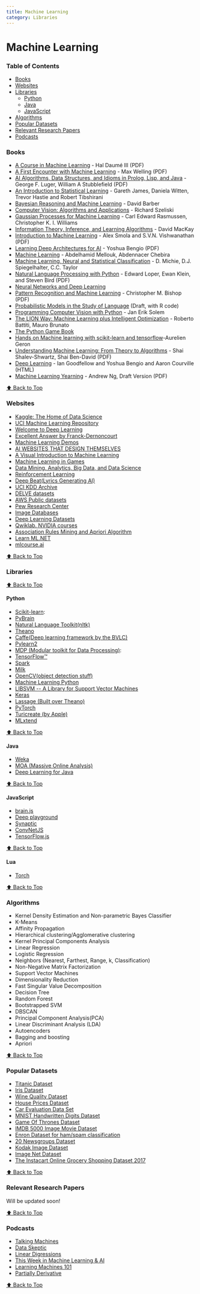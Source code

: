 ```yaml
---
title: Machine Learning
category: Libraries
---
```


# Machine Learning

### Table of Contents

* [Books](#books)
* [Websites](#websites)
* [Libraries](#libraries)
  * [Python](#python)
  * [Java](#java)
  * [JavaScript](#javascript)
* [Algorithms](#algorithms)
* [Popular Datasets](#popular-datasets)
* [Relevant Research Papers](#relevant-research-papers)
* [Podcasts](#podcasts)


### Books

* [A Course in Machine Learning](http://ciml.info/dl/v0_8/ciml-v0_8-all.pdf) - Hal Daumé III (PDF)
* [A First Encounter with Machine Learning](https://www.ics.uci.edu/~welling/teaching/ICS273Afall11/IntroMLBook.pdf) - Max Welling (PDF)
* [AI Algorithms, Data Structures, and Idioms in Prolog, Lisp, and Java](http://wps.aw.com/wps/media/objects/5771/5909832/PDF/Luger_0136070477_1.pdf) - George F. Luger, William A Stubblefield (PDF)
* [An Introduction to Statistical Learning](http://www-bcf.usc.edu/~gareth/ISL/) - Gareth James, Daniela Witten, Trevor Hastie and Robert Tibshirani
* [Bayesian Reasoning and Machine Learning](http://web4.cs.ucl.ac.uk/staff/D.Barber/pmwiki/pmwiki.php?n=Brml.HomePage) - David Barber
* [Computer Vision: Algorithms and Applications](http://hackershelf.com/book/134/computer-vision-algorithms-and-applications/) - Richard Szeliski
* [Gaussian Processes for Machine Learning](http://www.gaussianprocess.org/gpml/) - Carl Edward Rasmussen, Christopher K. I. Williams
* [Information Theory, Inference, and Learning Algorithms](http://www.inference.phy.cam.ac.uk/itila/) - David MacKay
* [Introduction to Machine Learning](http://alex.smola.org/drafts/thebook.pdf) - Alex Smola and S.V.N. Vishwanathan (PDF)
* [Learning Deep Architectures for AI](http://www.iro.umontreal.ca/~bengioy/papers/ftml_book.pdf) - Yoshua Bengio (PDF)
* [Machine Learning](http://www.intechopen.com/books/machine_learning) - Abdelhamid Mellouk, Abdennacer Chebira
* [Machine Learning, Neural and Statistical Classification](http://www1.maths.leeds.ac.uk/~charles/statlog/) - D. Michie, D.J. Spiegelhalter, C.C. Taylor
* [Natural Language Processing with Python](http://victoria.lviv.ua/html/fl5/NaturalLanguageProcessingWithPython.pdf) -  Edward Loper, Ewan Klein, and Steven Bird (PDF)
* [Neural Networks and Deep Learning](http://neuralnetworksanddeeplearning.com)
* [Pattern Recognition and Machine Learning](https://www.microsoft.com/en-us/research/uploads/prod/2006/01/Bishop-Pattern-Recognition-and-Machine-Learning-2006.pdf) - Christopher M. Bishop (PDF)
* [Probabilistic Models in the Study of Language](http://idiom.ucsd.edu/~rlevy/pmsl_textbook/text.html) (Draft, with R code)
* [Programming Computer Vision with Python](http://programmingcomputervision.com/) - Jan Erik Solem
* [The LION Way: Machine Learning plus Intelligent Optimization](http://www.e-booksdirectory.com/details.php?ebook=9575) - Roberto Battiti, Mauro Brunato
* [The Python Game Book](http://thepythongamebook.com/en%3Astart)
* [Hands on Machine learning with scikit-learn and tensorflow](http://93.174.95.29/_ads/701B3790512F6104CD265E9088FDADEE)-Aurelien Geron
* [Understanding Machine Learning: From Theory to Algorithms](https://www.cse.huji.ac.il/~shais/UnderstandingMachineLearning/understanding-machine-learning-theory-algorithms.pdf) - Shai Shalev-Shwartz, Shai Ben-David (PDF)
* [Deep Learning](http://www.deeplearningbook.org/) - Ian Goodfellow and Yoshua Bengio and Aaron Courville (HTML)
* [Machine Learning Yearning](https://d2wvfoqc9gyqzf.cloudfront.net/content/uploads/2018/09/Ng-MLY01-13.pdf) - Andrew Ng, Draft Version (PDF)


[⬆ Back to Top](#table-of-contents)

### Websites

* [Kaggle: The Home of Data Science](https://www.kaggle.com/)
* [UCI Machine Learning Repository](http://archive.ics.uci.edu/ml/)
* [Welcome to Deep Learning](http://deeplearning.net/)
* [Excellent Answer by Franck-Dernoncourt](https://www.quora.com/What-are-the-best-talks-lectures-related-to-big-data-algorithms-machine-learning/answer/Franck-Dernoncourt)
* [Machine Learning Demos](http://mldemos.epfl.ch/)
* [AI WEBSITES THAT DESIGN THEMSELVES](https://thegrid.io/)
* [A Visual Introduction to Machine Learning](http://www.r2d3.us/visual-intro-to-machine-learning-part-1/)
* [Machine Learning in Games](http://satirist.org/learn-game/)
* [Data Mining, Analytics, Big Data, and Data Science](http://www.kdnuggets.com/)
* [Reinforcement Learning](http://outlace.com/)
* [Deep Beat(Lyrics Generating AI)](http://deepbeat.org/)
* [UCI KDD Archive](http://kdd.ics.uci.edu/)
* [DELVE datasets](http://www.cs.toronto.edu/~delve/data/datasets.html)
* [AWS Public datasets](https://aws.amazon.com/datasets/)
* [Pew Research Center](http://www.pewresearch.org/download-datasets/)
* [Image Databases](http://www.imageprocessingplace.com/root_files_V3/image_databases.htm)
* [Deep Learning Datasets](http://deeplearning.net/datasets/)
* [Qwiklab. NVIDIA courses](https://nvidia.qwiklab.com/)
* [Association Rules Mining and Apriori Algorithm](https://www.datatheque.com/posts/association-analysis/)
* [Learn ML.NET](https://dotnet.microsoft.com/learn/ml-dotnet)
* [mlcourse.ai](https://mlcourse.ai)

[⬆ Back to Top](#table-of-contents)


### Libraries

[⬆ Back to Top](#table-of-contents)

#### Python

* [Scikit-learn](http://scikit-learn.org/stable/):
* [PyBrain](http://pybrain.org/)
* [Natural Language Toolkit(nltk)](http://www.nltk.org/)
* [Theano](http://www.deeplearning.net/software/theano/)
* [Caffe(Deep learning framework by the BVLC)](http://caffe.berkeleyvision.org/)
* [Pylearn2](http://deeplearning.net/software/pylearn2/)
* [MDP (Modular toolkit for Data Processing)](http://mdp-toolkit.sourceforge.net/):
* [TensorFlow™ ](https://www.tensorflow.org/)
* [Spark](http://spark.apache.org/)
* [Milk](https://pypi.python.org/pypi/milk/)
* [OpenCV(object detection stuff)](http://opencv.willowgarage.com/documentation/python/index.html)
* [Machine Learning Python](http://mlpy.sourceforge.net/)
* [LIBSVM -- A Library for Support Vector Machines](https://www.csie.ntu.edu.tw/~cjlin/libsvm/)
* [Keras](https://keras.io/)
* [Lassage (Built over Theano)](http://lasagne.readthedocs.io/en/latest/user/tutorial.html)
* [PyTorch](http://pytorch.org/)
* [Turicreate (by Apple)](https://apple.github.io/turicreate/docs/api/index.html)
* [MLxtend](http://rasbt.github.io/mlxtend/)

[⬆ Back to Top](#table-of-contents)

#### Java

* [Weka](https://www.cs.waikato.ac.nz/ml/weka/)
* [MOA (Massive Online Analysis)](https://moa.cms.waikato.ac.nz/)
* [Deep Learning for Java](https://github.com/deeplearning4j/deeplearning4j)

[⬆ Back to Top](#table-of-contents)

#### JavaScript

* [brain.js](https://github.com/BrainJS/brain.js)
* [Deep playground](https://github.com/tensorflow/playground)
* [Synaptic](https://github.com/cazala/synaptic)
* [ConvNetJS](https://github.com/karpathy/convnetjs)
* [TensorFlow.js](https://js.tensorflow.org)

[⬆ Back to Top](#table-of-contents)

#### Lua

* [Torch](http://torch.ch)

[⬆ Back to Top](#table-of-contents)

### Algorithms

* Kernel Density Estimation and Non-parametric Bayes Classifier
* K-Means
* Affinity Propagation
* Hierarchical clustering/Agglomerative clustering
* Kernel Principal Components Analysis
* Linear Regression
* Logistic Regression
* Neighbors (Nearest, Farthest, Range, k, Classification)
* Non-Negative Matrix Factorization
* Support Vector Machines
* Dimensionality Reduction
* Fast Singular Value Decomposition
* Decision Tree
* Random Forest
* Bootstrapped SVM
* DBSCAN
* Principal Component Analysis(PCA)
* Linear Discriminant Analysis (LDA)
* Autoencoders
* Bagging and boosting
* Apriori

[⬆ Back to Top](#table-of-contents)


### Popular Datasets

* [Titanic Dataset](https://www.kaggle.com/c/titanic/data)
* [Iris Dataset](http://archive.ics.uci.edu/ml/datasets/Iris)
* [Wine Quality Dataset](http://archive.ics.uci.edu/ml/datasets/Wine+Quality)
* [House Prices Dataset](https://www.kaggle.com/c/house-prices-advanced-regression-techniques/data)
* [Car Evaluation Data Set](http://archive.ics.uci.edu/ml/datasets/Car+Evaluation)
* [MNIST Handwritten Digits Dataset](http://yann.lecun.com/exdb/mnist/)
* [Game Of Thrones Dataset](https://www.kaggle.com/mylesoneill/game-of-thrones)
* [IMDB 5000 Image Movie Dataset](https://www.kaggle.com/deepmatrix/imdb-5000-movie-dataset)
* [Enron Dataset for ham/spam classification](http://www2.aueb.gr/users/ion/data/enron-spam/)
* [20 Newsgroups Dataset](https://www.kaggle.com/crawford/20-newsgroups)
* [Kodak Image Dataset](http://r0k.us/graphics/kodak/)
* [Image Net Dataset](http://image-net.org)
* [The Instacart Online Grocery Shopping Dataset 2017](https://www.instacart.com/datasets/grocery-shopping-2017)

[⬆ Back to Top](#table-of-contents)


### Relevant Research Papers

Will be updated soon!

[⬆ Back to Top](#table-of-contents)


### Podcasts

* [Talking Machines](http://www.thetalkingmachines.com/)
* [Data Skeptic](https://dataskeptic.com/)
* [Linear Digressions](http://lineardigressions.com/)
* [This Week in Machine Learning & AI](https://twimlai.com/)
* [Learning Machines 101](http://www.learningmachines101.com/)
* [Partially Derivative](http://partiallyderivative.com/)

[⬆ Back to Top](#table-of-contents)

